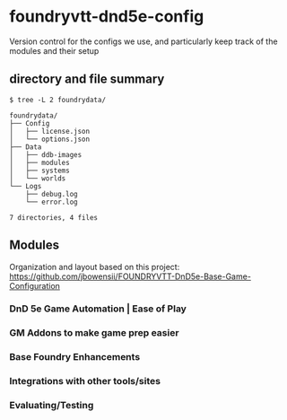 # foundryvtt-dnd5e-config
Version control for the configs we use, and particularly keep track of the modules and their setup

## directory and file summary

```shell
$ tree -L 2 foundrydata/

foundrydata/
├── Config
│   ├── license.json
│   └── options.json
├── Data
│   ├── ddb-images
│   ├── modules
│   ├── systems
│   └── worlds
└── Logs
    ├── debug.log
    └── error.log

7 directories, 4 files
```

## Modules

Organization and layout based on this project:
https://github.com/jbowensii/FOUNDRYVTT-DnD5e-Base-Game-Configuration

### DnD 5e Game Automation | Ease of Play

### GM Addons to make game prep easier

### Base Foundry Enhancements

### Integrations with other tools/sites

### Evaluating/Testing

